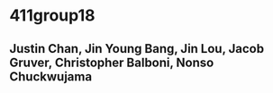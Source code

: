 # 411group18
## Justin Chan, Jin Young Bang, Jin Lou, Jacob Gruver, Christopher Balboni, Nonso Chuckwujama
